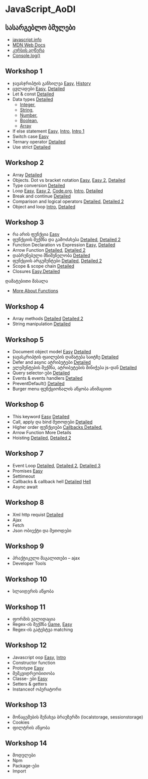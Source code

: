 # JavaScript_AoDI

## სასარგებლო ბმულები 
- [javascript.info](https://javascript.info/)
- [MDN Web Docs](https://developer.mozilla.org/en-US/docs/Web/JavaScript)
- [კურსის აღწერა](https://digitaledu.ge/javascript-kursi/)
- [Console.log()](https://youtu.be/L8CDt1J3DAw?si=yQeuQxu0MxTlXohG)

## Workshop 1
- ჯავასჯრიპტის განხილვა [Easy](https://youtu.be/lkIFF4maKMU?si=7v5hMI_x0tJxPmR0), [History](https://youtu.be/qKJP93dWn40?si=0v-vXXtIs3EeSsPF)
- ცვლადები [Easy](https://youtu.be/xjZDZ1TJe4o?si=UF5eVt7B1X-iZa0V), [Detailed](https://youtu.be/JRgzToDpJkc?si=Qt6u7gQHvNv58BbO)
- Let & const [Detailed](https://youtu.be/9WIJQDvt4Us?si=mf6MR24RW82b1YcA)
- Data types [Detailed](https://youtu.be/808eYu9B9Yw?si=b0_QDF-vsQP4PRoE)
  - [Integer](https://youtu.be/emsQNeIe5ew?si=ij_YfqpKx3y6Kf0d),
  - [String](https://youtu.be/h2Qf9vIfJnY?si=PTOoxZqTvh2Dguhr),
  - [Number](https://youtu.be/emsQNeIe5ew?si=X7gzWdhJEDTyh1B4),
  - [Boolean](https://youtu.be/PkRnbBXcdTw?si=T2opUcqre8MrxxYz),
  - [Array](https://youtu.be/Ri9ljAqm-is?si=Osb6IEPooG06yxWW)
- If else statement [Easy](https://youtu.be/V4eH7B9OcHk?si=9PUrdCOaSSm3s2pT&t=60), [Intro](https://youtu.be/HQ3dCWjfRZ4?si=4pa0AniFWSkf6FWl), [Intro 1](https://youtu.be/m2Ux2PnJe6E?si=14DVaZg5aRY07PiK)
- Switch case [Easy](https://youtu.be/frSpkF-sPYk?si=VTu1cNtxZvH7NflA)
- Ternary operator [Detailed](https://youtu.be/s4sB1hm73tw?si=yLWnzbgjWh4kY31R)
- Use strict [Detailed](https://youtu.be/uqUYNqZx0qY?si=n_28jfwQJ_BWtkFU)

## Workshop 2
- Array [Detailed](https://youtu.be/mV5LnnBmcIQ?si=XyG3ljLWOG7g3u6P)
- Objects. Dot vs bracket notation [Easy](https://youtu.be/napDjGFjHR0?si=zumZzM3p7kdPmpeZ), [Easy 2](https://youtu.be/BRSg22VacUA?si=9853bWH55GsAjMwS), [Detailed](https://youtu.be/AzVvBO65SMc?si=RhVhgsGYwfRjQunj)
- Type conversion [Detailed](https://youtu.be/I68O9oazLbo?si=kvU6-XKDwh7f_IRw)
- Loop
  [Easy](https://youtu.be/r3Ti5Xp9W8A?si=aS7nWRNfPDYlClpV),
  [Easy 2](https://youtu.be/eSYeHlwDCNA?si=HSrfr41MpAJTxl60&t=85),
  [Code.org](https://youtu.be/mgooqyWMTxk?si=uw--Z_yMa39UaaAv),
  [Intro](https://youtu.be/v-K-4KuA8mQ?si=BzLe1Z9i5gqz5OlD),
  [Detailed](https://youtu.be/x7Xzvm0iLCI?si=XSbvZGctLPYPDHn6)
- Break and continue [Detailed](https://youtu.be/QSuTH0C_3_Y?si=A-w-TmvUNvlOxdtV)
- Comparison and logical operators [Detailed](https://youtu.be/r7v6EIiHfVA?si=gz6o8UvTCG_11HZW),
[Detailed 2](https://youtu.be/ovWYhDVQiR8?si=fsXGqqea7zxDiaQz)
- Object and loop 
[Intro](https://youtu.be/c5a4sNshBA4?si=Cg-Ii0kSTeWe3BPb),
[Detailed](https://youtu.be/tVq4L8tnWuA?si=-KqvznW8sm6vF5Bu)

## Workshop 3
- რა არის ფუნქცია [Easy](https://youtu.be/3JIZ40yuZL0?si=B5vcy33TeIM6gvwY)
- ფუნქციის შექმნა და გამოძახება [Detailed](https://youtu.be/bBDcmLgyyJ8?si=72cHE7275LwCd-M8), [Detailed 2](https://youtu.be/xUI5Tsl2JpY?si=-B2riem8ee-WVUM4)
- Function Declaration vs Expression [Easy](https://youtu.be/WVyCrI1cHi8?si=qaH7CUgY4lrj3mxw), [Detailed](https://youtu.be/qz7Nq1tV7Io?si=ANFujDNkvWmnwGKG) 
- Arrow Function [Detailed](https://youtu.be/22fyYvxz-do?si=Y-tn51STJYYju-sk), [Detailed 2](https://youtu.be/SVS1_sQua08?si=-SXgUCYU1m3GC9mk)
- დაბრუნებული მნიშვნელობა [Detailed](https://youtu.be/FioqUnOGlq8?si=dprjLAeKk7111mwq)
- ფუნქციის არგუმენტები [Detailed](https://youtu.be/k1-tpFDyUwo?si=4VCMWeO-qRJ0k-1W), [Detailed 2](https://youtu.be/5o4P8lESTF0?si=ov0CYYiRvJkbO3Eb)
- Scope & scope chain [Detailed](https://youtu.be/bD-62OMzni0?si=WnZIWB5y_nfOySF2)
- Closures [Easy](https://youtu.be/vKJpN5FAeF4?si=dpFZqpOuqtFKD2VK),[Detailed](https://youtu.be/71AtaJpJHw0?si=-DuHT8GXk75AXHMc)

დამატებითი მასალა
- [More About Functions](https://youtu.be/UPeFK1uFJCE?si=0WOyeqQGuOTVstRW)
## Workshop 4
- Array methods 
[Detailed](https://youtu.be/OMoxLUxW7Wc?si=uQThTQ9_Z2KgatFI)
[Detailed 2](https://youtu.be/cDCzz8vJf3Y?si=7V2PZ-wiZCtD3FcR)
- String manipulation [Detailed](https://youtu.be/9Q8BAZffbz8?si=vuIW49pGRywNObu8)
  
## Workshop 5
- Document object model [Easy](https://www.youtube.com/watch?v=NO5kUNxGIu0) [Detailed](https://youtu.be/5fb2aPlgoys?si=gp3PaZaAbaVz-ECj)
- ჯავასკრიპტის ფაილების დამატება საიტზე [Detailed](https://youtu.be/JsBcohorja8?si=j1ZOf6vfVrEEtZLJ)
- Defer and async ატრიბუტები [Detailed](https://youtu.be/7dwyMSyd_00?si=c7hkCW-BU3cuHkeL)
- ელემენტების შექმნა, ატრიბუტების მინიჭება js-დან [Detailed](https://youtu.be/XVNLsTJHwqE?si=wXeA55fyqQs0YwuS)
- Query selector-ები [Detailed](https://youtu.be/3oOKAJTD2F8?si=MHZnUkSax0smZnz1)
- Events & events handlers [Detailed](https://youtu.be/XF1_MlZ5l6M?si=1mK1t9WLAeCKvnVf)
- PreventDefault() [Detailed](https://youtu.be/3SNyh57XSIA?si=l3r-fDyDk6x5CRv1)
- Burger menu ფუნქციონალის აწყობა ანიმაციით

## Workshop 6
- This keyword [Easy](https://youtu.be/YOlr79NaAtQ?si=z3TkJtqOaK80BfJ6) [Detailed](https://youtu.be/NV9sHLX-jZU?si=Pbr6ucx_svPUxgQX)
- Call, apply და bind მეთოდები [Detailed](https://youtu.be/c0mLRpw-9rI?si=yloE4Yjn0wD02KQg)
- Higher order ფუნქციები [Callbacks Detailed](https://youtu.be/pTbSfCT42_M?si=p6HMJS7IdPHX88zb), 
- Arrow Function More Details
- Hoisting [Detailed](https://youtu.be/j-9_15QBW2s?si=JVbuH_BCeI4mm9bK), [Detailed 2](https://youtu.be/j-9_15QBW2s?si=JVbuH_BCeI4mm9bK)

## Workshop 7
- Event Loop 
[Detailed](https://youtu.be/8aGhZQkoFbQ?si=Pyc7C0IaaLNmsZge),
[Detailed 2](https://youtu.be/cCOL7MC4Pl0?si=AETYMby8MSYXFi2b),
[Detailed 3](https://youtu.be/zDlg64fsQow?si=BTK3N_EZUKFMzF7a)
- Promises [Easy](https://youtu.be/RvYYCGs45L4?si=ZGz_qKaBGrAhGecS)
- Settimeout
- Callbacks & callback hell [Detailed](https://youtu.be/_FJvnsIu1co?si=uYCfaM3EFBIV1Zy5) [Hell](https://youtu.be/NOlOw03qBfw?si=2FkuzAEBw52UyHou)
- Async await

## Workshop 8
- Xml http requist [Detailed](https://youtu.be/f7X1dtilHp0?si=tbiPGPJ9UV7j_uQ0)
- Ajax
- Fetch
- Json ობიექტი და მეთოდები
  
## Workshop 9
- პრაქტიკული მაგალითები – ajax
- Developer Tools

## Workshop 10
- სლაიდერის აწყობა
  
## Workshop 11
- ფორმის ვალიდაცია
- Regex-ის შექმნა [Game](https://regexlearn.com/learn/regex101), [Easy](https://youtu.be/rhzKDrUiJVk?si=CQ198XB5o9e-A1pN)
- Regex-ის გატესტვა matching

## Workshop 12
- Javascript oop [Easy](https://youtu.be/X3cFiJnxUBY?si=RBd1ZkqAdOCXbJlk), [Intro](https://youtu.be/Wok4Xw_5cyY?si=JgcLQ3tH-ZZDm3Bj)
- Constructor function
- Prototype [Easy](https://youtu.be/tE2e9SXLyQs?si=_Ab0e_23DFo_tA0m)
- მემკვიდრეობითობა
- Classe- ები [Easy](https://youtu.be/IHyxevOMosw?si=6pRBk4FeVkF1ezJb)
- Setters & getters
- Instanceof ოპერატორი

## Workshop 13
- მონაცემების შენახვა ბრაუზერში (localstorage, sessionstorage)
- Cookies
- ფილტრის აწყობა
  
## Workshop 14
- მოდულები
- Npm
- Package-ები
- Import
